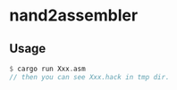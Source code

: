 # nand2assembler

## Usage

```rust
$ cargo run Xxx.asm
// then you can see Xxx.hack in tmp dir.
```
